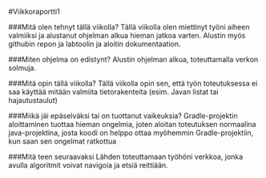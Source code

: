 #Viikkoraportti1

###Mitä olen tehnyt tällä viikolla?
Tällä viikolla olen miettinyt työni aiheen valmiiksi ja alustanut ohjelman
alkua hieman jatkoa varten. Alustin myös githubin repon ja labtoolin ja aloitin
dokumentaation.

###Miten ohjelma on edistynt?
Alustin ohjelman alkua, toteuttamalla verkon solmuja.

###Mitä opin tällä viikolla?
Tällä viikolla opin sen, että työn toteutuksessa ei saa käyttää mitään valmiita
tietorakenteita (esim. Javan listat tai hajautustaulut)

###Miikä jäi epäselväksi tai on tuottanut vaikeuksia?
Gradle-projektin aloittaminen tuottaa hieman ongelmia, joten aloitan toteutuksen
normaalina java-projektina, josta koodi on helppo ottaa myöhemmin 
Gradle-projektiin, kun saan sen ongelmat ratkottua

###Mitä teen seuraavaksi
Lähden toteuttamaan työhöni verkkoa, jonka avulla algoritmit voivat navigoia ja
etsiä reittiään.
